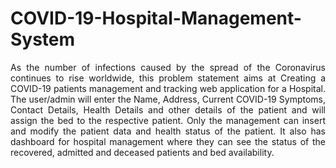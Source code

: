 # COVID-19-Hospital-Management-System

<p align="justify">
As the number of infections caused by the spread of the Coronavirus continues to rise worldwide, this problem statement aims at Creating a COVID-19 patients management and tracking web application for a Hospital. The user/admin will enter the Name, Address, Current COVID-19 Symptoms, Contact Details, Health Details and other details of the patient and will assign the bed to the respective patient. Only the management can insert and modify the patient data and health status of the patient. It also has dashboard for hospital management where they can see the status of the recovered, admitted and deceased patients and bed availability.
</p>
